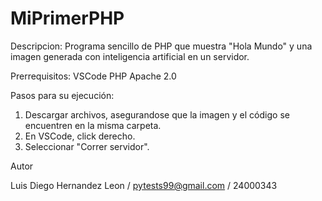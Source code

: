 # MiPrimerPHP

Descripcion: 
Programa sencillo de PHP que muestra "Hola Mundo" y una imagen generada con inteligencia artificial en un servidor.

Prerrequisitos: 
VSCode
PHP
Apache 2.0

Pasos para su ejecución: 
1. Descargar archivos, asegurandose que la imagen y el código se encuentren en la misma carpeta.
2. En VSCode, click derecho.
3. Seleccionar "Correr servidor".

Autor

Luis Diego Hernandez Leon / pytests99@gmail.com / 24000343
